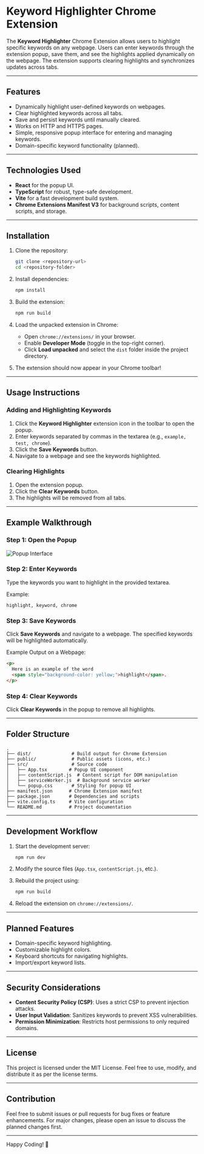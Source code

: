 # Keyword Highlighter Chrome Extension

The **Keyword Highlighter** Chrome Extension allows users to highlight specific keywords on any webpage. Users can enter keywords through the extension popup, save them, and see the highlights applied dynamically on the webpage. The extension supports clearing highlights and synchronizes updates across tabs.

---

## Features

- Dynamically highlight user-defined keywords on webpages.
- Clear highlighted keywords across all tabs.
- Save and persist keywords until manually cleared.
- Works on HTTP and HTTPS pages.
- Simple, responsive popup interface for entering and managing keywords.
- Domain-specific keyword functionality (planned).

---

## Technologies Used

- **React** for the popup UI.
- **TypeScript** for robust, type-safe development.
- **Vite** for a fast development build system.
- **Chrome Extensions Manifest V3** for background scripts, content scripts, and storage.

---

## Installation

1. Clone the repository:

   ```bash
   git clone <repository-url>
   cd <repository-folder>
   ```

2. Install dependencies:

   ```bash
   npm install
   ```

3. Build the extension:

   ```bash
   npm run build
   ```

4. Load the unpacked extension in Chrome:

   - Open `chrome://extensions/` in your browser.
   - Enable **Developer Mode** (toggle in the top-right corner).
   - Click **Load unpacked** and select the `dist` folder inside the project directory.

5. The extension should now appear in your Chrome toolbar!

---

## Usage Instructions

### Adding and Highlighting Keywords

1. Click the **Keyword Highlighter** extension icon in the toolbar to open the popup.
2. Enter keywords separated by commas in the textarea (e.g., `example, test, chrome`).
3. Click the **Save Keywords** button.
4. Navigate to a webpage and see the keywords highlighted.

### Clearing Highlights

1. Open the extension popup.
2. Click the **Clear Keywords** button.
3. The highlights will be removed from all tabs.

---

## Example Walkthrough

### Step 1: Open the Popup

![Popup Interface](https://via.placeholder.com/300x200.png)

### Step 2: Enter Keywords

Type the keywords you want to highlight in the provided textarea.

Example:

```
highlight, keyword, chrome
```

### Step 3: Save Keywords

Click **Save Keywords** and navigate to a webpage. The specified keywords will be highlighted automatically.

Example Output on a Webpage:

```html
<p>
  Here is an example of the word
  <span style="background-color: yellow;">highlight</span>.
</p>
```

### Step 4: Clear Keywords

Click **Clear Keywords** in the popup to remove all highlights.

---

## Folder Structure

```
.
├── dist/               # Build output for Chrome Extension
├── public/             # Public assets (icons, etc.)
├── src/                # Source code
│   ├── App.tsx        # Popup UI component
│   ├── contentScript.js  # Content script for DOM manipulation
│   ├── serviceWorker.js  # Background service worker
│   └── popup.css       # Styling for popup UI
├── manifest.json      # Chrome Extension manifest
├── package.json       # Dependencies and scripts
├── vite.config.ts     # Vite configuration
└── README.md          # Project documentation
```

---

## Development Workflow

1. Start the development server:

   ```bash
   npm run dev
   ```

2. Modify the source files (`App.tsx`, `contentScript.js`, etc.).
3. Rebuild the project using:

   ```bash
   npm run build
   ```

4. Reload the extension on `chrome://extensions/`.

---

## Planned Features

- Domain-specific keyword highlighting.
- Customizable highlight colors.
- Keyboard shortcuts for navigating highlights.
- Import/export keyword lists.

---

## Security Considerations

- **Content Security Policy (CSP)**: Uses a strict CSP to prevent injection attacks.
- **User Input Validation**: Sanitizes keywords to prevent XSS vulnerabilities.
- **Permission Minimization**: Restricts host permissions to only required domains.

---

## License

This project is licensed under the MIT License. Feel free to use, modify, and distribute it as per the license terms.

---

## Contribution

Feel free to submit issues or pull requests for bug fixes or feature enhancements. For major changes, please open an issue to discuss the planned changes first.

---

Happy Coding! 🎉
